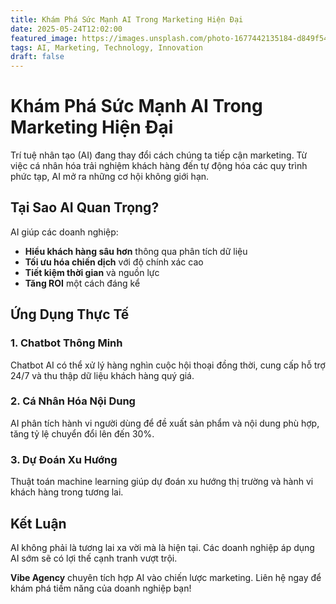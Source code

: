 ```yaml
---
title: Khám Phá Sức Mạnh AI Trong Marketing Hiện Đại
date: 2025-05-24T12:02:00
featured_image: https://images.unsplash.com/photo-1677442135184-d849f54a7930?ixlib=rb-4.0.3&auto=format&fit=crop&w=800&q=80
tags: AI, Marketing, Technology, Innovation
draft: false
---
```


# Khám Phá Sức Mạnh AI Trong Marketing Hiện Đại

Trí tuệ nhân tạo (AI) đang thay đổi cách chúng ta tiếp cận marketing. Từ việc cá nhân hóa trải nghiệm khách hàng đến tự động hóa các quy trình phức tạp, AI mở ra những cơ hội không giới hạn.

## Tại Sao AI Quan Trọng?

AI giúp các doanh nghiệp:

- **Hiểu khách hàng sâu hơn** thông qua phân tích dữ liệu
- **Tối ưu hóa chiến dịch** với độ chính xác cao
- **Tiết kiệm thời gian** và nguồn lực
- **Tăng ROI** một cách đáng kể

## Ứng Dụng Thực Tế

### 1. Chatbot Thông Minh
Chatbot AI có thể xử lý hàng nghìn cuộc hội thoại đồng thời, cung cấp hỗ trợ 24/7 và thu thập dữ liệu khách hàng quý giá.

### 2. Cá Nhân Hóa Nội Dung
AI phân tích hành vi người dùng để đề xuất sản phẩm và nội dung phù hợp, tăng tỷ lệ chuyển đổi lên đến 30%.

### 3. Dự Đoán Xu Hướng
Thuật toán machine learning giúp dự đoán xu hướng thị trường và hành vi khách hàng trong tương lai.

## Kết Luận

AI không phải là tương lai xa vời mà là hiện tại. Các doanh nghiệp áp dụng AI sớm sẽ có lợi thế cạnh tranh vượt trội.

**Vibe Agency** chuyên tích hợp AI vào chiến lược marketing. Liên hệ ngay để khám phá tiềm năng của doanh nghiệp bạn!
